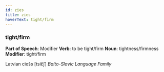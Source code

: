 ```yaml
---
id: zies
title: zies
hoverText: tight/firm
---
```


### tight/firm

**Part of Speech**: Modifier
**Verb**: to be tight/firm
**Noun**: tightness/firmness
**Modifier**: tight/firm

Latvian ciešs [tsiɛ̂ʃ]
*Balto-Slavic Language Family*